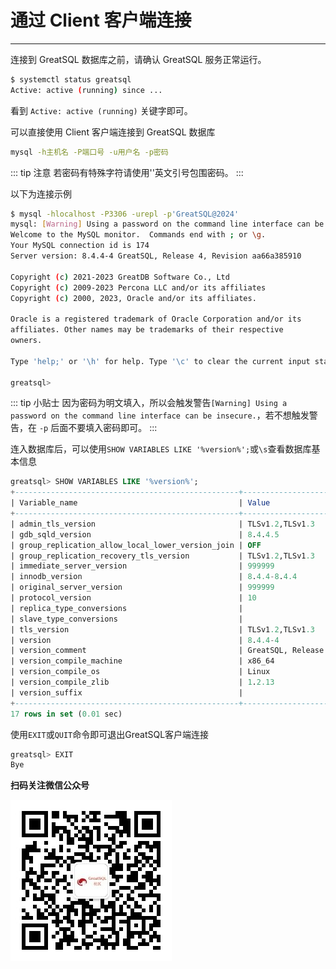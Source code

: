 # 通过 Client 客户端连接
---

连接到 GreatSQL 数据库之前，请确认 GreatSQL 服务正常运行。

```bash
$ systemctl status greatsql
Active: active (running) since ...
```
看到 `Active: active (running)` 关键字即可。

可以直接使用 Client 客户端连接到 GreatSQL 数据库

```bash
mysql -h主机名 -P端口号 -u用户名 -p密码
```

::: tip 注意
若密码有特殊字符请使用''英文引号包围密码。
:::

以下为连接示例

```bash
$ mysql -hlocalhost -P3306 -urepl -p'GreatSQL@2024'
mysql: [Warning] Using a password on the command line interface can be insecure.
Welcome to the MySQL monitor.  Commands end with ; or \g.
Your MySQL connection id is 174
Server version: 8.4.4-4 GreatSQL, Release 4, Revision aa66a385910

Copyright (c) 2021-2023 GreatDB Software Co., Ltd
Copyright (c) 2009-2023 Percona LLC and/or its affiliates
Copyright (c) 2000, 2023, Oracle and/or its affiliates.

Oracle is a registered trademark of Oracle Corporation and/or its
affiliates. Other names may be trademarks of their respective
owners.

Type 'help;' or '\h' for help. Type '\c' to clear the current input statement.

greatsql> 
```

::: tip 小贴士
因为密码为明文填入，所以会触发警告`[Warning] Using a password on the command line interface can be insecure.`，若不想触发警告，在 `-p` 后面不要填入密码即可。
:::

连入数据库后，可以使用`SHOW VARIABLES LIKE '%version%';`或`\s`查看数据库基本信息

```sql
greatsql> SHOW VARIABLES LIKE '%version%';
+--------------------------------------------------+--------------------------------------------+
| Variable_name                                    | Value                                      |
+--------------------------------------------------+--------------------------------------------+
| admin_tls_version                                | TLSv1.2,TLSv1.3                            |
| gdb_sqld_version                                 | 8.4.4.5                                    |
| group_replication_allow_local_lower_version_join | OFF                                        |
| group_replication_recovery_tls_version           | TLSv1.2,TLSv1.3                            |
| immediate_server_version                         | 999999                                     |
| innodb_version                                   | 8.4.4-8.4.4                                |
| original_server_version                          | 999999                                     |
| protocol_version                                 | 10                                         |
| replica_type_conversions                         |                                            |
| slave_type_conversions                           |                                            |
| tls_version                                      | TLSv1.2,TLSv1.3                            |
| version                                          | 8.4.4-4                                    |
| version_comment                                  | GreatSQL, Release 4, Revision aa66a385910  |
| version_compile_machine                          | x86_64                                     |
| version_compile_os                               | Linux                                      |
| version_compile_zlib                             | 1.2.13                                     |
| version_suffix                                   |                                            |
+--------------------------------------------------+--------------------------------------------+
17 rows in set (0.01 sec)
```

使用`EXIT`或`QUIT`命令即可退出GreatSQL客户端连接

```sql
greatsql> EXIT
Bye
```


**扫码关注微信公众号**

![greatsql-wx](../greatsql-wx.jpg)
